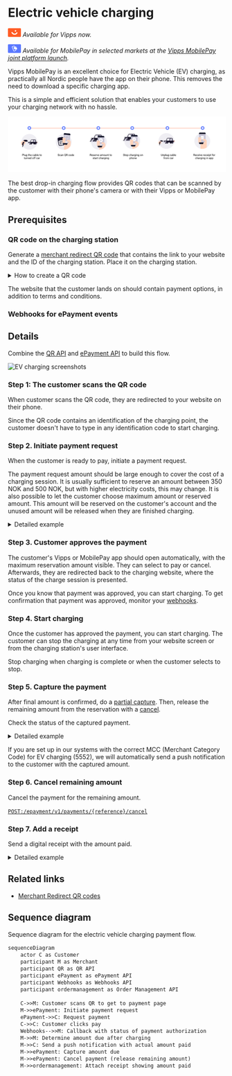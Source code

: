 <!-- START_METADATA
---
title: Electric vehicle charging flow
sidebar_label: Electric vehicle charging
sidebar_position: 80
hide_table_of_contents: false
pagination_next: null
pagination_prev: null
---

import REGISTERWEBHOOK from '../_common/_register_epayment_webhook.md'
import AUTHORIZEPAYMENT from '../_common/_customer_authorizes_epayment.md'
END_METADATA -->

# Electric vehicle charging

![Vipps](../images/vipps.png) *Available for Vipps now.*

![MobilePay](../images/mp.png) *Available for MobilePay in selected markets at the [Vipps MobilePay joint platform launch](https://www.vippsmobilepay.com/about).*

Vipps MobilePay is an excellent choice for Electric Vehicle (EV) charging, as practically all Nordic people have
the app on their phone. This removes the need to download a specific charging app.

This is a simple and efficient
solution that enables your customers to use your charging network with no hassle.

![EV charging](images/ev-charging-process-icons.png)

The best drop-in charging flow provides QR codes that can be scanned by
the customer with their phone's camera or with their Vipps or MobilePay app.

## Prerequisites

### QR code on the charging station

Generate a
[merchant redirect QR code](https://developer.vippsmobilepay.com/docs/APIs/qr-api/qr-api-guide#merchant-redirect-qr-codes)
that contains the link to your website and the ID of the charging station.
Place it on the charging station.

<details>
<summary>How to create a QR code</summary>
<div>

The QR code contains a `Id` that connects it to the taxi where it is located.

Here is an example HTTP POST:

[`POST:/qr/v1/merchant-redirect`](https://developer.vippsmobilepay.com/api/qr/#operation/CreateMerchantRedirectQr)

```json
{
  "id": "charging_unit_122_qr",
  "redirectUrl": "https://example.com/myChargingSite"
}
```

</div>
</details>

The website that the customer lands on should contain payment options, in addition to terms and conditions.

### Webhooks for ePayment events

<REGISTERWEBHOOK />

## Details

Combine the [QR API](https://developer.vippsmobilepay.com/docs/APIs/qr-api)
and
[ePayment API](https://developer.vippsmobilepay.com/docs/APIs/epayment-api)
to build this flow.

![EV charging screenshots](images/ev-charging-process-screenshots.png)

### Step 1: The customer scans the QR code

When customer scans the QR code, they are redirected to your website on their phone.

Since the QR code contains an identification of the charging point, the customer doesn't have to type in any identification code to start charging.

### Step 2. Initiate payment request

When the customer is ready to pay, initiate a payment request.

The payment request amount should be large enough to cover the cost of a charging session. It is usually sufficient to reserve an amount between 350 NOK and 500 NOK, but with higher electricity costs, this may change.
It is also possible to let the customer choose maximum amount or reserved amount.
This amount will be reserved on the customer's account and the unused amount will be released when they are finished charging.

<details>
<summary>Detailed example</summary>
<div>

Since the customer has scanned from their phone, you don't need their phone number.
This payment command can do an app-switch and open their Vipps or MobilePay app with the payment request.
Specify `"userFlow": "WEB_REDIRECT"` to redirect the user to the app.

Specify `"customerInteraction": "CUSTOMER_PRESENT"`.

Here is an example HTTP POST:

[`POST:/epayment/v1/payments`](https://developer.vippsmobilepay.com/api/epayment#tag/CreatePayments/operation/createPayment)

```json
{
  "amount": {
    "value": 35000,
    "currency": "NOK"
  },
  "paymentMethod": {
    "type": "WALLET"
  },
  "customerInteraction": "CUSTOMER_PRESENT",
  "reference": 2486791679658155992,
  "userFlow": "WEB_REDIRECT",
  "returnUrl": "http://example.com/redirect?reference=2486791679658155992",
  "paymentDescription": "Charging session at station 21678 on October 9, 2029, 13:12."
}
```

</div>
</details>

### Step 3. Customer approves the payment

The customer's Vipps or MobilePay app should open automatically, with the maximum reservation amount visible.
They can select to pay or cancel.
Afterwards, they are redirected back to the charging website, where the status of the charge session is presented.

Once you know that payment was approved, you can start charging.
To get confirmation that payment was approved, monitor your
[webhooks](https://developer.vippsmobilepay.com/docs/APIs/webhooks-api).

### Step 4. Start charging

Once the customer has approved the payment, you can start charging.
The customer can stop the charging at any time from your website screen or from the charging station's user interface.

Stop charging when charging is complete or when the customer selects to stop.

### Step 5. Capture the payment

After final amount is confirmed, do a
[partial capture](https://developer.vippsmobilepay.com/docs/APIs/epayment-api/operations/capture#partial-capture).
Then, release the remaining amount from the reservation with a
[cancel](https://developer.vippsmobilepay.com/docs/APIs/epayment-api/operations/cancel#cancel-after-a-partial-capture).

Check the status of the captured payment.

<details>
<summary>Detailed example</summary>
<div>

First, the capture:

[`POST:/epayment/v1/payments/{reference}/capture`](https://developer.vippsmobilepay.com/api/epayment/#tag/AdjustPayments/operation/capturePayment)

With body:

```json
{
  "modificationAmount": {
    "value": 21614,
    "currency": "NOK"
  }
}
```

</div>
</details>

If you are set up in our systems with the correct MCC (Merchant Category Code) for EV charging (5552),
we will automatically send a push notification to the customer with the captured amount.

### Step 6. Cancel remaining amount

Cancel the payment for the remaining amount.

[`POST:/epayment/v1/payments/{reference}/cancel`](https://developer.vippsmobilepay.com/api/epayment/#tag/AdjustPayments/operation/capturePayment)

### Step 7. Add a receipt

Send a digital receipt with the amount paid.

<details>
<summary>Detailed example</summary>
<div>

Here is an example HTTP POST:

[`POST:/order-management/v2/{paymentType}/receipts/{orderId}`](https://developer.vippsmobilepay.com/api/order-management/#operation/postReceiptV2)

For `paymentType`, use `eCom` for eCom or ePayment payments.
For `orderId`, use the `chargeId` of the charge.

Body:

```json
{
  "orderLines": [
    {
        "name": "charging",
        "id": "21678",
        "totalAmount": 21614,
        "totalAmountExcludingTax": 16210,
        "totalTaxAmount": 5404,
        "taxPercentage": 25,
        "productUrl": "https://www.example.com/evcharging",
      },
    },
  ],
  "bottomLine": {
    "currency": "NOK",
    "posId": "21678"
  }
}
```

</div>
</details>

## Related links

* [Merchant Redirect QR codes](https://developer.vippsmobilepay.com/docs/APIs/qr-api/qr-api-guide#merchant-redirect-qr-codes)

## Sequence diagram

Sequence diagram for the electric vehicle charging payment flow.

``` mermaid
sequenceDiagram
    actor C as Customer
    participant M as Merchant
    participant QR as QR API
    participant ePayment as ePayment API
    participant Webhooks as Webhooks API
    participant ordermanagement as Order Management API

    C->>M: Customer scans QR to get to payment page
    M->>ePayment: Initiate payment request
    ePayment->>C: Request payment
    C->>C: Customer clicks pay
    Webhooks-->>M: Callback with status of payment authorization
    M->>M: Determine amount due after charging
    M->>C: Send a push notification with actual amount paid
    M->>ePayment: Capture amount due
    M->>ePayment: Cancel payment (release remaining amount)
    M->>ordermanagement: Attach receipt showing amount paid
```
